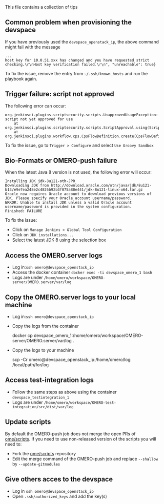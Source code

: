 This file contains a collection of tips

## Common problem when provisioning the devspace

If you have previously used the ``devspace_openstack_ip``, the above command might fail with the message
```
...
host key for 10.0.51.xxx has changed and you have requested strict checking.\r\nHost key verification failed.\r\n", "unreachable": true}
```

To fix the issue, remove the entry from ``~/.ssh/known_hosts`` and run the playbook again.

## Trigger failure: script not approved

The following error can occur:
```
org.jenkinsci.plugins.scriptsecurity.scripts.UnapprovedUsageException: script not yet approved for use
    at org.jenkinsci.plugins.scriptsecurity.scripts.ScriptApproval.using(ScriptApproval.java:459)
    at org.jenkinsci.plugins.workflow.cps.CpsFlowDefinition.create(CpsFlowDefinition.java:109)
```

To fix the issue, go to ``Trigger > Configure`` and select ``Use Groovy Sandbox``

## Bio-Formats or OMERO-push failure

When the latest Java 8 version is not used, the following error will occur:

```
Installing JDK jdk-8u121-oth-JPR
Downloading JDK from http://download.oracle.com/otn/java/jdk/8u121-b13/e9e7ea248e2c4826b92b3f075a80e441/jdk-8u121-linux-x64.tar.gz
Oracle now requires Oracle account to download previous versions of JDK. Please specify your Oracle account username/password.
ERROR: Unable to install JDK unless a valid Oracle account username/password is provided in the system configuration.
Finished: FAILURE
```

To fix the issue:

 * Click on ``Manage Jenkins > Global Tool Configuration``
 * Click on ``JDK installations...``
 * Select the latest JDK 8 using the selection box

 ## Access the OMERO.server logs

 * Log in:``ssh omero@devspace_openstack_ip``
 * Access the docker container ``docker exec -ti devspace_omero_1 bash``
 * Logs are under ``/home/omero/workspace/OMERO-server/OMERO.server/var/log``

 ## Copy the OMERO.server logs to your local machine

  * Log in:``ssh omero@devspace_openstack_ip``
  * Copy the logs from the container

      docker cp devspace_omero_1:/home/omero/workspace/OMERO-server/OMERO.server/var/log .

  * Copy the logs to your machine

      scp -Cr omero@devspace_openstack_ip:/home/omero/log /local/path/for/log
 
 ## Access test-integration logs

   * Follow the same steps as above using the container ``devspace_testintegration_1``
   * Logs are under ``/home/omero/workspace/OMERO-test-integration/src/dist/var/log``    

## Update scripts

By default the OMERO-push job does not merge the open PRs of [ome/scripts](https://github.com/ome/scripts).
If you need to use non-released version of the scripts you will need to:

 * Fork the [ome/scripts](https://github.com/ome/scripts) repository
 * Edit the merge command of the OMERO-push job and replace ``--shallow`` by ``--update-gitmodules``

## Give others acces to the devspace

* Log in ``ssh omero@devspace_openstack_ip``
* Open ``.ssh/authorized_keys`` and add the key(s)

